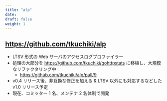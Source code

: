 ```yaml
---
title: "alp"
date: 
draft: false
weight: 1
---
```


## https://github.com/tkuchiki/alp

- LTSV 形式の Web サーバのアクセスログプロファイラー
- 処理の大部分を https://github.com/tkuchiki/gohttpstats に移植し、大規模なリファクタリング中
    - https://github.com/tkuchiki/alp/pull/9
- v0.4 リリース後、非互換な修正を加える & LTSV 以外にも対応するなどした v1.0 リリース予定
- 現在、コミッター 1 名、メンテナ 2 名体制で開発
